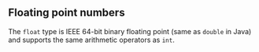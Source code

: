 ## Floating point numbers

The `float` type is IEEE 64-bit binary floating point (same as `double` in Java) and supports the same arithmetic operators as `int`.